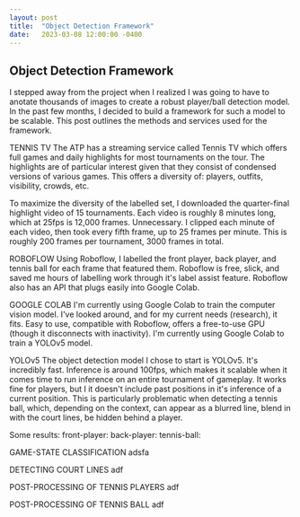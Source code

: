 ```yaml
---
layout: post
title:  "Object Detection Framework"
date:   2023-03-08 12:00:00 -0400
---
```

<h2>Object Detection Framework</h2>
<p>
I stepped away from the project when I realized I was going to have to anotate thousands of images to create a robust player/ball detection model. In the past few months, I decided to build a framework for such a model to be scalable. This post outlines the methods and services used for the framework.
</p>
<p>
TENNIS TV
The ATP has a streaming service called Tennis TV which offers full games and daily highlights for most tournaments on the tour. The highlights are of particular interest given that they consist of condensed versions of various games. This offers a diversity of: players, outfits, visibility, crowds, etc. 
</p>
<p>
To maximize the diversity of the labelled set, I downloaded the quarter-final highlight video of 15 tournaments. Each video is roughly 8 minutes long, which at 25fps is 12,000 frames. Unnecessary. I clipped each minute of each video, then took every fifth frame, up to 25 frames per minute. This is roughly 200 frames per tournament, 3000 frames in total.
</p>
<p>
ROBOFLOW
Using Roboflow, I labelled the front player, back player, and tennis ball for each frame that featured them. Roboflow is free, slick, and saved me hours of labelling work through it's label assist feature. Roboflow also has an API that plugs easily into Google Colab.
</p>
<p>
GOOGLE COLAB
I'm currently using Google Colab to train the computer vision model. I've looked around, and for my current needs (research), it fits. Easy to use, compatible with Roboflow, offers a free-to-use GPU (though it disconnects with inactivity). I'm currently using Google Colab to train a YOLOv5 model.
</p>
<p>
YOLOv5
The object detection model I chose to start is YOLOv5. It's incredibly fast. Inference is around 100fps, which makes it scalable when it comes time to run inference on an entire tournament of gameplay. It works fine for players, but I it doesn't include past positions in it's inference of a current position. This is particularly problematic when detecting a tennis ball, which, depending on the context, can appear as a blurred line, blend in with the court lines, be hidden behind a player.

Some results:
front-player: 
back-player:
tennis-ball:
</p>
<p>
GAME-STATE CLASSIFICATION
adsfa
</p>
<p>
DETECTING COURT LINES
adf
</p>
<p>
POST-PROCESSING OF TENNIS PLAYERS
adf
</p>
<p>
POST-PROCESSING OF TENNIS BALL
adf
</p>

